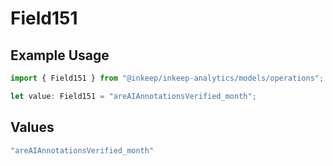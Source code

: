 # Field151

## Example Usage

```typescript
import { Field151 } from "@inkeep/inkeep-analytics/models/operations";

let value: Field151 = "areAIAnnotationsVerified_month";
```

## Values

```typescript
"areAIAnnotationsVerified_month"
```
